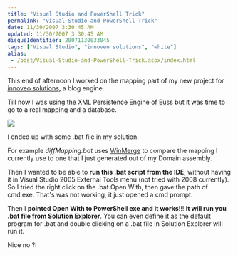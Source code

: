 ```yaml
---
title: "Visual Studio and PowerShell Trick"
permalink: "Visual-Studio-and-PowerShell-Trick"
date: 11/30/2007 3:30:45 AM
updated: 11/30/2007 3:30:45 AM
disqusIdentifier: 20071130033045
tags: ["Visual Studio", "innoveo solutions", "white"]
alias:
 - /post/Visual-Studio-and-PowerShell-Trick.aspx/index.html
---
```

This end of afternoon I worked on the mapping part of my new project for [innoveo solutions](http://www.innoveo.com/), a blog engine.

Till now I was using the XML Persistence Engine of [Euss](http://euss.evaluant.com/) but it was time to go to a real mapping and a database.
<!-- more -->

![](http://farm3.static.flickr.com/2130/2073540103_dcff049d11_o.jpg) 

I ended up with some .bat file in my solution. 

For example *diffMapping.bat* uses [WinMerge](http://winmerge.org/) to compare the mapping I currently use to one that I just generated out of my Domain assembly.

Then I wanted to be able to **run this .bat script from the IDE**, without having it in Visual Studio 2005 External Tools menu (not tried with 2008 currently). So I tried the right click on the .bat Open With, then gave the path of cmd.exe. That's was not working, it just opened a cmd prompt.

Then I **pointed Open With to PowerShell exe and it works**!!! **It will run you .bat file from Solution Explorer**. You can even define it as the default program for .bat and double clicking on a .bat file in Solution Explorer will run it. 

Nice no ?!
